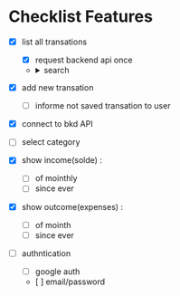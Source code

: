 # Checklist Features

- [x] list all transations
  - [x] request backend api once
  - <details>
      <summary>search</summary>

      - [x] transaction
      - [x] category
      - [x] name
      - [x] price
    </details>

- [x] add new transation
  - [ ] informe not saved transation to user 
- [x] connect to bkd API
- [ ] select category
- [x] show income(solde) :
  - [ ] of mointhly
  - [ ] since ever
- [x] show outcome(expenses) :
  - [ ] of mointh
  - [ ] since ever
- [ ] authntication
  - [ ] google auth
  - [ ] email/password
